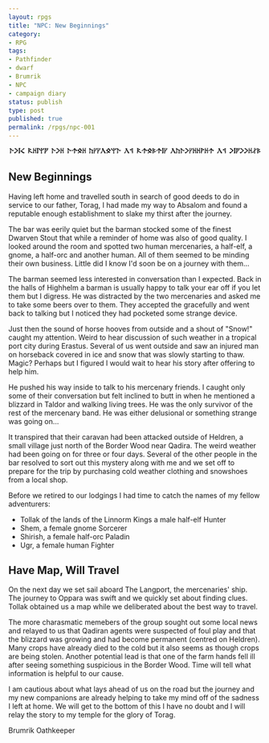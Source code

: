 ```yaml
---
layout: rpgs
title: "NPC: New Beginnings"
category:
- RPG
tags:
- Pathfinder
- dwarf
- Brumrik
- NPC
- campaign diary
status: publish
type: post
published: true
permalink: /rpgs/npc-001
---
```

<img src="/assets/img/rpgs/runes.png" alt="Dwarven Runes"/>

## New Beginnings

Having left home and travelled south in search of good deeds to do in service to our father, Torag, I had made my way to Absalom and found a reputable enough establishment to slake my thirst after the journey.

The bar was eerily quiet but the barman stocked some of the finest Dwarven Stout that while a reminder of home was also of good quality. I looked around the room and spotted two human mercenaries, a half-elf, a gnome, a half-orc and another human. All of them seemed to be minding their own business. Little did I know I'd soon be on a journey with them...
<!--more-->
The barman seemed less interested in conversation than I expected. Back in the halls of Highhelm a barman is usually happy to talk your ear off if you let them but I digress. He was distracted by the two mercenaries and asked me to take some beers over to them. They accepted the gracefully and went back to talking but I noticed they had pocketed some strange device.

Just then the sound of horse hooves from outside and a shout of "Snow!" caught my attention. Weird to hear discussion of such weather in a tropical port city during Erastus. Several of us went outside and saw an injured man on horseback covered in ice and snow that was slowly starting to thaw. Magic? Perhaps but I figured I would wait to hear his story after offering to help him.

He pushed his way inside to talk to his mercenary friends. I caught only some of their conversation but felt inclined to butt in when he mentioned a blizzard in Taldor and walking living trees. He was the only survivor of the rest of the mercenary band. He was either delusional or something strange was going on...

It transpired that their caravan had been attacked outside of Heldren, a small village just north of the Border Wood near Qadira. The weird weather had been going on for three or four days. Several of the other people in the bar resolved to sort out this mystery along with me and we set off to prepare for the trip by purchasing cold weather clothing and snowshoes from a local shop.

Before we retired to our lodgings I had time to catch the names of my fellow adventurers:
- Tollak of the lands of the Linnorm Kings a male half-elf Hunter
- Shem, a female gnome Sorcerer
- Shirish, a female half-orc Paladin
- Ugr, a female human Fighter

## Have Map, Will Travel

On the next day we set sail aboard The Langport, the mercenaries' ship. The journey to Oppara was swift and we quickly set about finding clues. Tollak obtained us a map while we deliberated about the best way to travel.

The more charasmatic memebers of the group sought out some local news and relayed to us that Qadiran agents were suspected of foul play and that the blizzard was growing and had become permanent (centred on Heldren). Many crops have already died to the cold but it also seems as though crops are being stolen. Another potential lead is that one of the farm hands fell ill after seeing something suspicious in the Border Wood. Time will tell what information is helpful to our cause.

I am cautious about what lays ahead of us on the road but the journey and my new companions are already helping to take my mind off of the sadness I left at home. We will get to the bottom of this I have no doubt and I will relay the story to my temple for the glory of Torag.

Brumrik Oathkeeper
